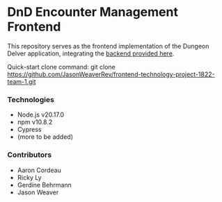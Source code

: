 # DnD Encounter Management Frontend

This repository serves as the frontend implementation of the Dungeon Delver application, integrating the [backend provided here](https://github.com/JasonWeaverRev/backend-technology-project-1822-team-1/tree/main).

Quick-start clone command: git clone https://github.com/JasonWeaverRev/frontend-technology-project-1822-team-1.git

### Technologies
- Node.js v20.17.0
- npm v10.8.2
- Cypress
- (more to be added)

### Contributors
- Aaron Cordeau
- Ricky Ly
- Gerdine Behrmann
- Jason Weaver
